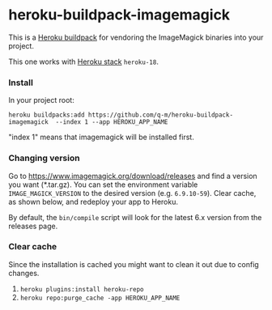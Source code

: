 heroku-buildpack-imagemagick
=================================

This is a [Heroku buildpack](http://devcenter.heroku.com/articles/buildpacks) for vendoring the ImageMagick binaries into your project.

This one works with [Heroku stack](https://devcenter.heroku.com/articles/stack) `heroku-18`.

### Install

In your project root:

`heroku buildpacks:add https://github.com/q-m/heroku-buildpack-imagemagick  --index 1 --app HEROKU_APP_NAME`

"index 1" means that imagemagick will be installed first.

### Changing version
Go to https://www.imagemagick.org/download/releases and find a version you want (*.tar.gz).
You can set the environment variable `IMAGE_MAGICK_VERSION` to the desired version (e.g. `6.9.10-59`).
Clear cache, as shown below, and redeploy your app to Heroku.

By default, the `bin/compile` script will look for the latest 6.x version from the releases page.

### Clear cache
Since the installation is cached you might want to clean it out due to config changes.

1. `heroku plugins:install heroku-repo`
2. `heroku repo:purge_cache -app HEROKU_APP_NAME`
